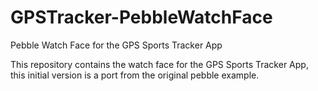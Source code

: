 GPSTracker-PebbleWatchFace
==========================

Pebble Watch Face for the GPS Sports Tracker App

This repository contains the watch face for the GPS Sports Tracker App, this initial version is a port from the original pebble example.
